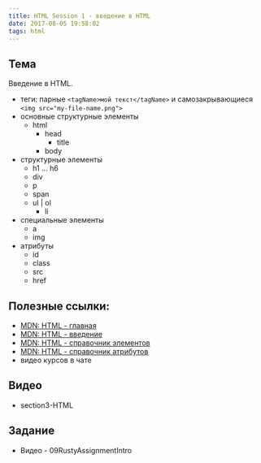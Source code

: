 ```yaml
---
title: HTML Session 1 - введение в HTML
date: 2017-08-05 19:58:02
tags: html
---
```


## Тема
Введение в HTML.

- теги: парные `<tagName>мой текст</tagName>` и самозакрывающиеся `<img src="my-file-name.png">`
- основные структурные элементы
    - html
        - head
            - title
        - body
- структурные элементы
    - h1 … h6
    - div
    - p
    - span
    - ul | ol
        - li
- специальные элементы
    - a
    - img
- атрибуты
    - id
    - class
    - src
    - href

## Полезные ссылки:
- [MDN: HTML - главная](https://developer.mozilla.org/ru/docs/Web/HTML)
- [MDN: HTML - введение](https://developer.mozilla.org/ru/docs/Web/Guide/HTML/Introduction)
- [MDN: HTML - справочник элементов](https://developer.mozilla.org/ru/docs/Web/HTML/Element)
- [MDN: HTML - справочник атрибутов](https://developer.mozilla.org/ru/docs/Web/HTML/Attributes)
- видео курсов в чате

## Видео

- section3-HTML

## Задание
- Видео - 09RustyAssignmentIntro